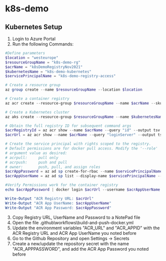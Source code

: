 # k8s-demo

## Kubernetes Setup

1. Login to Azure Portal
2. Run the following Commands:

```PowerShell
#Define parameters
$location = "westeurope"
$resourceGroupName = "k8s-demo-rg"
$acrName = "k8sDemoRegistryNov2021"
$kubernetesName = "k8s-demo-kubernetes"
$servicePrincipalName = "k8s-demo-registry-access"

# Create a resource group
az group create --name $resourceGroupName --location $location

# Create a container registry
az acr create --resource-group $resourceGroupName --name $acrName --sku Basic

# Create a Kubernetes cluster
az aks create --resource-group $resourceGroupName --name $kubernetesName --node-count 1 --enable-addons monitoring --generate-ssh-keys --kubernetes-version 1.20.9

# Obtain the full registry ID for subsequent command args
$acrRegistryId = az acr show --name $acrName --query "id" --output tsv
$acrUrl = az acr show --name $acrName --query "loginServer" --output tsv

# Create the service principal with rights scoped to the registry.
# Default permissions are for docker pull access. Modify the '--role'
# argument value as desired:
# acrpull:     pull only
# acrpush:     push and pull
# owner:       push, pull, and assign roles
$acrAppPassword = az ad sp create-for-rbac --name $servicePrincipalName --scopes $acrRegistryId --role acrpush --query "password" --output tsv
$acrAppUserName = az ad sp list --display-name $servicePrincipalName --query "[].appId" --output tsv

#Verify Permissions work for the container registry
echo $acrAppPassword | docker login $acrUrl --username $acrAppUserName --password-stdin

Write-Output "ACR Registry URL: $acrUrl"
Write-Output "ACR App UserName: $acrAppUserName"
Write-Output "ACR App Password: $acrAppPassword"

```

3. Copy Registry URL, UserName and Password to a NotePad file
4. Open the file .github\workflows\build-and-push-docker.yml
5. Update the environment variables "ACR_URL" and "ACR_APPID" with the ACR Registry URL and ACR App UserName you noted before
6. Go to the Github Repository and open Settings -> Secrets
7. Create a new/update the repository secret with the name "ACR_APPPASSWORD", and add the ACR App Password you noted before





